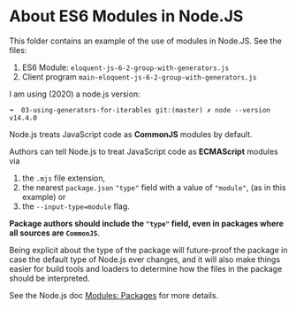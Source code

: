 # About ES6 Modules in Node.JS

This folder contains an example of the use of modules in Node.JS. See the files:

1. ES6 Module: `eloquent-js-6-2-group-with-generators.js`
2. Client program `main-eloquent-js-6-2-group-with-generators.js`

I am using (2020) a node.js version:

```
➜  03-using-generators-for-iterables git:(master) ✗ node --version
v14.4.0
```

Node.js treats JavaScript code as **CommonJS** modules by default. 

Authors can tell Node.js to treat JavaScript code as **ECMAScript** modules via 

1. the `.mjs` file extension, 
2. the nearest `package.json` `"type"` field with a value of `"module"`, (as in this example) or 
3. the `--input-type=module` flag. 

**Package authors should include the `"type"` field, even in packages where all sources are `CommonJS`**. 

Being explicit about the type of the package will future-proof the package in case the default type of Node.js ever changes, and it will also make things easier for build tools and loaders to determine how the files in the package should be interpreted.

See the Node.js doc [Modules: Packages](https://nodejs.org/api/packages.html#packages_determining_module_system) for more details.
